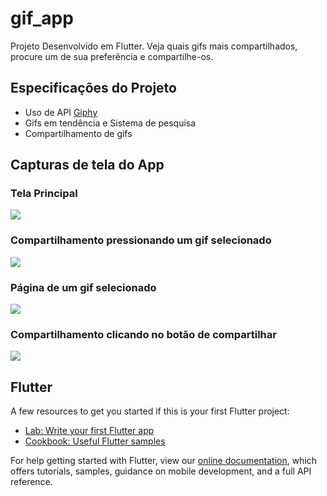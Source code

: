 # gif_app

Projeto Desenvolvido em Flutter. Veja quais gifs mais compartilhados, procure um de sua preferência e compartilhe-os.

## Especificações do Projeto

- Uso de API [Giphy](https://giphy.com/)
- Gifs em tendência e Sistema de pesquisa
- Compartilhamento de gifs

## Capturas de tela do App

### Tela Principal
![](/screenshots/1.png)

### Compartilhamento pressionando um gif selecionado
![](/screenshots/2.png)

### Página de um gif selecionado
![](/screenshots/3.png)

### Compartilhamento clicando no botão de compartilhar
![](/screenshots/4.png)


## Flutter

A few resources to get you started if this is your first Flutter project:

- [Lab: Write your first Flutter app](https://flutter.dev/docs/get-started/codelab)
- [Cookbook: Useful Flutter samples](https://flutter.dev/docs/cookbook)

For help getting started with Flutter, view our
[online documentation](https://flutter.dev/docs), which offers tutorials,
samples, guidance on mobile development, and a full API reference.
